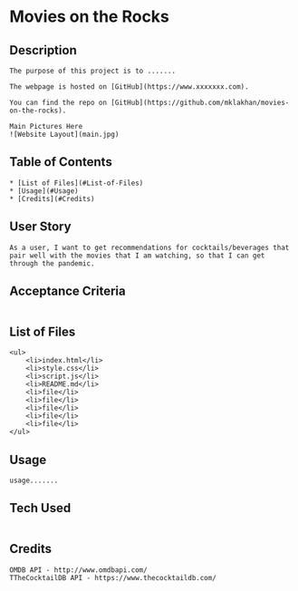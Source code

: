 # Movies on the Rocks

## Description 
```
The purpose of this project is to .......

The webpage is hosted on [GitHub](https://www.xxxxxxx.com).

You can find the repo on [GitHub](https://github.com/mklakhan/movies-on-the-rocks).

Main Pictures Here
![Website Layout](main.jpg)
```

## Table of Contents
```
* [List of Files](#List-of-Files)
* [Usage](#Usage)
* [Credits](#Credits)
```

## User Story

```
As a user, I want to get recommendations for cocktails/beverages that pair well with the movies that I am watching, so that I can get through the pandemic. 
```

## Acceptance Criteria

```

```

## List of Files
```
<ul>
    <li>index.html</li>
    <li>style.css</li>
    <li>script.js</li>
    <li>README.md</li>
    <li>file</li>
    <li>file</li>
    <li>file</li>
    <li>file</li>
    <li>file</li>
</ul>
```

## Usage 
```
usage.......
```

## Tech Used

```

```

## Credits

```
OMDB API - http://www.omdbapi.com/
TTheCocktailDB API - https://www.thecocktaildb.com/

```
